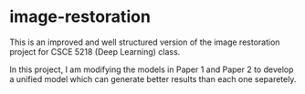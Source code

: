 # image-restoration
This is an improved and well structured version of the image restoration project for CSCE 5218 (Deep Learning) class.

In this project, I am modifying the models in Paper 1 and Paper 2 to develop a unified model which can generate better results than each one separetely.